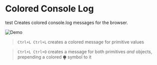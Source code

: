 # Colored Console Log
 
test Creates colored console.log messages for the browser.

![Demo](gif.gif)

> `Ctrl+L Ctrl+L` creates a colored message for primitive values

> `Ctrl+L Ctrl+O` creates a message for both primitives *and* objects, prepending a colored ⧭ symbol to it
